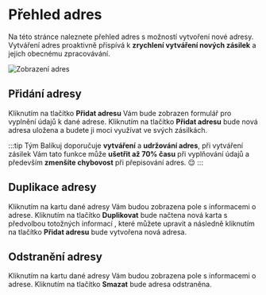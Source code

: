 ﻿---
sidebar_position: 1
---

# Přehled adres

Na této stránce naleznete přehled adres s možností vytvoření nové adresy. Vytváření adres proaktivně přispívá k **zrychlení vytváření nových zásilek** a jejich obecnému zpracovávání.

![Zobrazení adres](/img/settings/application/address-overview.png)

## Přidání adresy
Kliknutím na tlačítko **Přidat adresu** Vám bude zobrazen formulář pro vyplnění údajů k dané adrese. Kliknutím na tlačítko **Přidat adresu** bude nová adresa uložena a budete ji moci využívat ve svých zásilkách.

:::tip
	Tým Balíkuj doporučuje **vytváření** a **udržování adres**, při vytváření zásilek Vám tato funkce může **ušetřit až 70% času** při vyplňování údajů a především **zmenšíte chybovost** při přepisování adres. :relieved:
:::
## Duplikace adresy
Kliknutím na kartu dané adresy Vám budou zobrazena pole s informacemi o adrese. Kliknutím na tlačítko **Duplikovat** bude načtena nová karta s předvolbou totožných informací
, které můžete upravit a následně kliknutím na tlačítko **Přidat adresu** bude vytvořena nová adresa.

## Odstranění adresy
Kliknutím na kartu dané adresy Vám budou zobrazena pole s informacemi o adrese. Kliknutím na tlačítko **Smazat** bude adresa odstraněna.



